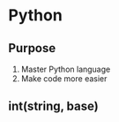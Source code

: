 <link rel="stylesheet" type="text/css" media="all" href="homepage.css" />

# Python

## Purpose

1. Master Python language
2. Make code more easier

## int(string, base)
